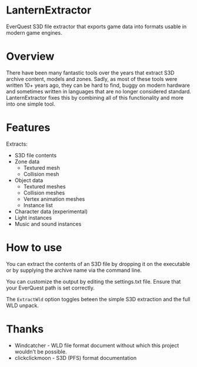 # LanternExtractor
EverQuest S3D file extractor that exports game data into formats usable in modern game engines.

# Overview
There have been many fantastic tools over the years that extract S3D archive content, models and zones. Sadly, as most of these tools were written 10+ years ago, they can be hard to find, buggy on modern hardware and sometimes written in languages that are no longer considered standard. LanternExtractor fixes this by combining all of this functionality and more into one simple tool.

# Features
Extracts:
- S3D file contents
- Zone data
  - Textured mesh
  - Collision mesh
- Object data
  - Textured meshes
  - Collision meshes
  - Vertex animation meshes
  - Instance list
- Character data (experimental)
- Light instances
- Music and sound instances

# How to use
You can extract the contents of an S3D file by dropping it on the executable or by supplying the archive name via the command line.

You can customize the output by editing the settings.txt file. Ensure that your EverQuest path is set correctly.

The `ExtractWld` option toggles beteen the simple S3D extraction and the full WLD unpack.

# Thanks
- Windcatcher - WLD file format document without which this project wouldn't be possible.
- clickclickmoon - S3D (PFS) format documentation
